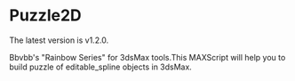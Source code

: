 # Puzzle2D
The latest version is v1.2.0.

Bbvbb's "Rainbow Series" for 3dsMax tools.This MAXScript will help you to build puzzle of editable_spline objects in 3dsMax.

